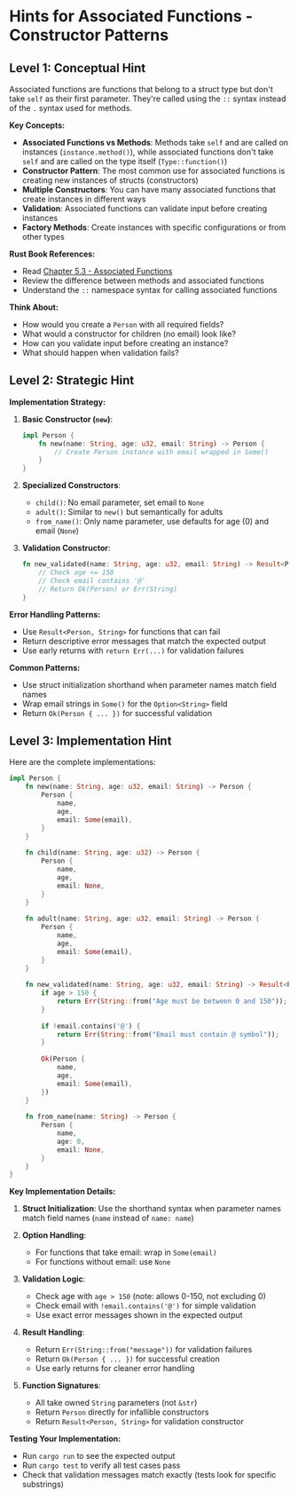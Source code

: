 # Hints for Associated Functions - Constructor Patterns

## Level 1: Conceptual Hint

Associated functions are functions that belong to a struct type but don't take `self` as their first parameter. They're called using the `::` syntax instead of the `.` syntax used for methods.

**Key Concepts:**
- **Associated Functions vs Methods**: Methods take `self` and are called on instances (`instance.method()`), while associated functions don't take `self` and are called on the type itself (`Type::function()`)
- **Constructor Pattern**: The most common use for associated functions is creating new instances of structs (constructors)
- **Multiple Constructors**: You can have many associated functions that create instances in different ways
- **Validation**: Associated functions can validate input before creating instances
- **Factory Methods**: Create instances with specific configurations or from other types

**Rust Book References:**
- Read [Chapter 5.3 - Associated Functions](https://doc.rust-lang.org/book/ch05-03-method-syntax.html#associated-functions)
- Review the difference between methods and associated functions
- Understand the `::` namespace syntax for calling associated functions

**Think About:**
- How would you create a `Person` with all required fields?
- What would a constructor for children (no email) look like?
- How can you validate input before creating an instance?
- What should happen when validation fails?

## Level 2: Strategic Hint

**Implementation Strategy:**

1. **Basic Constructor (`new`)**:
   ```rust
   impl Person {
       fn new(name: String, age: u32, email: String) -> Person {
           // Create Person instance with email wrapped in Some()
       }
   }
   ```

2. **Specialized Constructors**:
   - `child()`: No email parameter, set email to `None`
   - `adult()`: Similar to `new()` but semantically for adults
   - `from_name()`: Only name parameter, use defaults for age (0) and email (`None`)

3. **Validation Constructor**:
   ```rust
   fn new_validated(name: String, age: u32, email: String) -> Result<Person, String> {
       // Check age <= 150
       // Check email contains '@'
       // Return Ok(Person) or Err(String)
   }
   ```

**Error Handling Patterns:**
- Use `Result<Person, String>` for functions that can fail
- Return descriptive error messages that match the expected output
- Use early returns with `return Err(...)` for validation failures

**Common Patterns:**
- Use struct initialization shorthand when parameter names match field names
- Wrap email strings in `Some()` for the `Option<String>` field
- Return `Ok(Person { ... })` for successful validation

## Level 3: Implementation Hint

Here are the complete implementations:

```rust
impl Person {
    fn new(name: String, age: u32, email: String) -> Person {
        Person {
            name,
            age,
            email: Some(email),
        }
    }
    
    fn child(name: String, age: u32) -> Person {
        Person {
            name,
            age,
            email: None,
        }
    }
    
    fn adult(name: String, age: u32, email: String) -> Person {
        Person {
            name,
            age,
            email: Some(email),
        }
    }
    
    fn new_validated(name: String, age: u32, email: String) -> Result<Person, String> {
        if age > 150 {
            return Err(String::from("Age must be between 0 and 150"));
        }
        
        if !email.contains('@') {
            return Err(String::from("Email must contain @ symbol"));
        }
        
        Ok(Person {
            name,
            age,
            email: Some(email),
        })
    }
    
    fn from_name(name: String) -> Person {
        Person {
            name,
            age: 0,
            email: None,
        }
    }
}
```

**Key Implementation Details:**

1. **Struct Initialization**: Use the shorthand syntax when parameter names match field names (`name` instead of `name: name`)

2. **Option Handling**: 
   - For functions that take email: wrap in `Some(email)`
   - For functions without email: use `None`

3. **Validation Logic**:
   - Check age with `age > 150` (note: allows 0-150, not excluding 0)
   - Check email with `!email.contains('@')` for simple validation
   - Use exact error messages shown in the expected output

4. **Result Handling**: 
   - Return `Err(String::from("message"))` for validation failures
   - Return `Ok(Person { ... })` for successful creation
   - Use early returns for cleaner error handling

5. **Function Signatures**:
   - All take owned `String` parameters (not `&str`)
   - Return `Person` directly for infallible constructors
   - Return `Result<Person, String>` for validation constructor

**Testing Your Implementation:**
- Run `cargo run` to see the expected output
- Run `cargo test` to verify all test cases pass
- Check that validation messages match exactly (tests look for specific substrings)